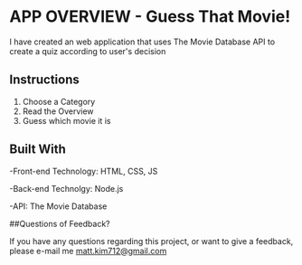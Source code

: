 # APP OVERVIEW - Guess That Movie!

I have created an web application that uses The Movie Database API to create a quiz according to user's decision
## Instructions

1. Choose a Category
2. Read the Overview
3. Guess which movie it is

## Built With

-Front-end Technology: HTML, CSS, JS

-Back-end Technolgy: Node.js

-API: The Movie Database 


##Questions of Feedback?

If you have any questions regarding this project, or want to give a feedback, please e-mail me matt.kim712@gmail.com
